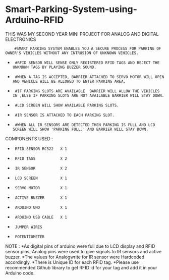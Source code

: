 # Smart-Parking-System-using-Arduino-RFID

THIS WAS MY SECOND YEAR MINI PROJECT FOR ANALOG AND DIGITAL ELECTRONICS


        #SMART PARKING SYSTEM ENABLES YOU A SECURE PROCESS FOR PARKING OF OWNER'S VEHICLES WITHOUT ANY INTRUSION OF UNKNOWN VEHICLES.
 *      #RFID SENSOR WILL SENSE ONLY REGISTERED RFID TAGS AND REJECT THE UNKNOWN TAGS BY PLAYING BUZZER SOUND.
 *      #WHEN A TAG IS ACCEPTED, BARRIER ATTACHED TO SERVO MOTOR WILL OPEN AND VEHICLE WILL BE ALLOWED TO ENTER PARKING AREA. 
 *      #IF PARKING SLOTS ARE AVAILABLE  BARRIER WILL ALLOW THE VEHICLES IN ,ELSE IF PARKING SLOTS ARE NOT AVAILABLE BARRIER WILL STAY DOWN. 
 *      #LCD SCREEN WILL SHOW AVAILABLE PARKING SLOTS. 
 *      #IR SENSOR IS ATTACHED TO EACH PARKING SLOT.
 *      #WHEN ALL IR SENSORS ARE DETECTED THEN PARKING IS FULL AND LCD SCREEN WILL SHOW 'PARKING FULL.' AND BARRIER WILL STAY DOWN.


 COMPONENTS USED :
 *      RFID SENSOR RC522   X 1
 *      RFID TAGS           X 2
 *      IR SENSOR           X 2
 *      LCD SCREEN          X 1
 *      SERVO MOTOR         X 1
 *      ACTIVE BUZZER       X 1
 *      ARDUINO UNO         X 1
 *      ARDUINO USB CABLE   X 1
 *      JUMPER WIRES
 *      POTENTIOMETER

NOTE :
*As digital pins of arduino were full due to LCD display and RFID sensor pins, Analog pins were used to give signals to IR sensors and active buzzer.
*The values for Analogwrite for IR sensor were Hardcoded accordingly.
*There is Unique ID for each RFID tag.
*Please use recommended Github library to get RFID id for your tag and add it in your Arduino code.
